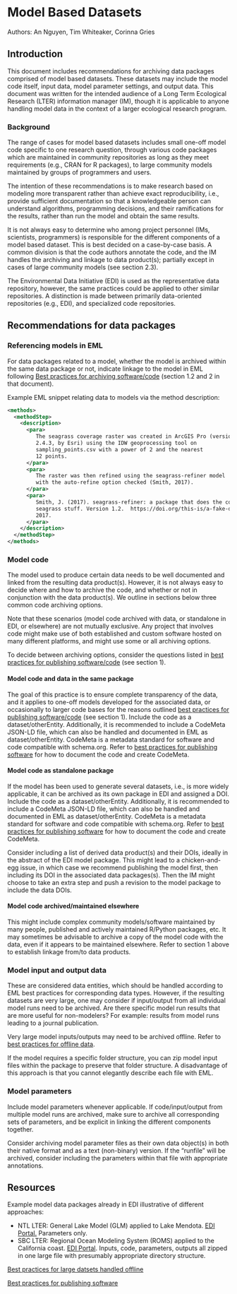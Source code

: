 # Model Based Datasets

Authors: An Nguyen, Tim Whiteaker, Corinna Gries

## Introduction

This document includes recommendations for archiving data packages comprised of model based datasets. These datasets may include the model code itself, input data, model parameter settings, and output data. This document was written for the intended audience of a Long Term Ecological Research (LTER) information manager (IM), though it is applicable to anyone handling model data in the context of a larger ecological research program.


### Background

The range of cases for model based datasets includes small one-off model code specific to one research question, through various code packages which are maintained in community repositories as long as they meet requirements (e.g., CRAN for R packages), to large community models maintained by groups of programmers and users. 

The intention of these recommendations is to make research based on modeling more transparent rather than achieve exact reproducibility, i.e., provide sufficient documentation so that a knowledgeable person can understand algorithms, programming decisions, and their ramifications for the results, rather than run the model and obtain the same results.

It is not always easy to determine who among project personnel (IMs, scientists, programmers) is responsible for the different components of a model based dataset. This is best decided on a case-by-case basis. A common division is that the code authors annotate the code, and the IM handles the archiving and linkage to data product(s); partially except in cases of large community models (see section 2.3). 

The Environmental Data Initiative (EDI) is used as the representative data repository, however, the same practices could be applied to other similar repositories. A distinction is made between primarily data-oriented repositories (e.g., EDI), and specialized code repositories. 

## Recommendations for data packages

### Referencing models in EML

For data packages related to a model, whether the model is archived within the same data package or not, indicate linkage to the model in EML following [Best practices for archiving software/code](./code-in-edi.html) (section 1.2 and 2 in that document). 

Example EML snippet relating data to models via the method description:

```xml
<methods>
  <methodStep>
    <description>
      <para>           
         The seagrass coverage raster was created in ArcGIS Pro (version
         2.4.3, by Esri) using the IDW geoprocessing tool on
         sampling_points.csv with a power of 2 and the nearest
         12 points.
      </para>
      <para>
         The raster was then refined using the seagrass-refiner model
         with the auto-refine option checked (Smith, 2017).
      </para>
      <para>
         Smith, J. (2017). seagrass-refiner: a package that does the cool
         seagrass stuff. Version 1.2.  https://doi.org/this-is/a-fake-doi,
         2017.
      </para>
    </description>
  </methodStep>
</methods>
```

### Model code

The model used to produce certain data needs to be well documented and linked from the resulting data product(s). However, it is not always easy to decide where and how to archive the code, and whether or not in conjunction with the data product(s). We outline in sections below three common code archiving options.

Note that these scenarios (model code archived with data, or standalone in EDI, or elsewhere) are not mutually exclusive. Any project that involves code might make use of both established and custom software hosted on many different platforms, and might use some or all archiving options.

To decide between archiving options, consider the questions listed in [best practices for publishing software/code](./code-in-edi.html) (see section 1).

#### Model code and data in the same package

The goal of this practice is to ensure complete transparency of the data, and it applies to one-off models developed for the associated data, or occasionally to larger code bases for the reasons outlined [best practices for publishing software/code](./code-in-edi.html) (see section 1). Include the code as a dataset/otherEntity. Additionally, it is recommended to include a CodeMeta JSON-LD file, which can also be handled and documented in EML as dataset/otherEntity. CodeMeta is a metadata standard for software and code compatible with schema.org. Refer to [best practices for publishing software](./code-in-edi.html) for how to document the code and create CodeMeta.

#### Model code as standalone package

If the model has been used to generate several datasets, i.e., is more widely applicable, it can be archived as its own package in EDI and assigned a DOI. Include the code as a dataset/otherEntity. Additionally, it is recommended to include a CodeMeta JSON-LD file, which can also be handled and documented in EML as dataset/otherEntity. CodeMeta is a metadata standard for software and code compatible with schema.org. Refer to [best practices for publishing software](./code-in-edi.html) for how to document the code and create CodeMeta.

Consider including a list of derived data product(s) and their DOIs, ideally in the abstract of the EDI model package. This might lead to a chicken-and-egg issue, in which case we recommend publishing the model first, then including its DOI in the associated data packages(s). Then the IM might choose to take an extra step and push a revision to the model package to include the data DOIs.

#### Model code archived/maintained elsewhere

This might include complex community models/software maintained by many people, published and actively maintained R/Python packages, etc. It may sometimes be advisable to archive a copy of the model code with the data, even if it appears to be maintained elsewhere. Refer to section 1 above to establish linkage from/to data products. 

### Model input and output data

These are considered data entities, which should be handled according to EML best practices for corresponding data types. However, if the resulting datasets are very large, one may consider if input/output from all individual model runs need to be archived. Are there specific model run results that are more useful for non-modelers? For example: results from model runs leading to a journal publication.

Very large model inputs/outputs may need to be archived offline. Refer to [best practices for offline data](./large-data-sets.html).

If the model requires a specific folder structure, you can zip model input files within the package to preserve that folder structure. A disadvantage of this approach is that you cannot elegantly describe each file with EML.

### Model parameters

Include model parameters whenever applicable. If code/input/output from multiple model runs are archived, make sure to archive all corresponding sets of parameters, and be explicit in linking the different components together.

Consider archiving model parameter files as their own data object(s) in both their native format and as a text (non-binary) version. If the “runfile” will be archived, consider including the parameters within that file with appropriate annotations.

## Resources

Example model data packages already in EDI illustrative of different approaches:

* NTL LTER: General Lake Model (GLM) applied to Lake Mendota. [EDI Portal.](https://portal.edirepository.org/nis/mapbrowse?packageid=knb-lter-ntl.348.2) Parameters only.
* SBC LTER: Regional Ocean Modeling System (ROMS) applied to the California coast. [EDI Portal](https://portal.edirepository.org/nis/mapbrowse?scope=knb-lter-sbc&identifier=126). Inputs, code, parameters, outputs all zipped in one large file with presumably appropriate directory structure. 

[Best practices for large datsets handled offline](./large-data-sets.html)

[Best practices for publishing software](./code-in-edi.html)
